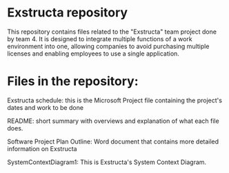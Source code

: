 # Exstructa repository
This repository contains files related to the "Exstructa" team project done by team 4. It is designed to integrate multiple functions of a work environment into one, allowing companies to avoid purchasing multiple licenses and enabling employees to use a single application.

# Files in the repository:

Exstructa schedule: this is the Microsoft Project file containing the project's dates and work to be done

README: short summary with overviews and explanation of what each file does. 

Software Project Plan Outline: Word document that contains more detailed information on Exstructa

SystemContextDiagram1: This is Exstructa's System Context Diagram.
